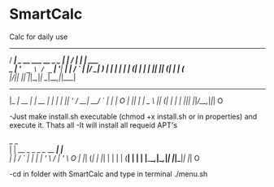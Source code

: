 # SmartCalc
Calc for daily use
  ____                       _    ____      _       
 / ___| _ __ ___   __ _ _ __| |_ / ___|__ _| | ___  
 \___ \| '_ ` _ \ / _` | '__| __| |   / _` | |/ __| 
  ___) | | | | | | (_| | |  | |_| |__| (_| | | (__  
 |____/|_| |_| |_|\__,_|_|   \__|\____\__,_|_|\___| 
						    

 ___           _        _ _ 
|_ _|_ __  ___| |_ __ _| | |
 | || '_ \/ __| __/ _` | | | O
 | || | | \__ \ || (_| | | |
|___|_| |_|___/\__\__,_|_|_| O
                            
-Just make install.sh executable (chmod +x install.sh or in properties) and execute it. Thats all
-It will install all requeid APT's

 _                           _     
| |    __ _ _   _ _ __   ___| |__  
| |   / _` | | | | '_ \ / __| '_ \  O
| |__| (_| | |_| | | | | (__| | | |
|_____\__,_|\__,_|_| |_|\___|_| |_| O

-cd in folder with SmartCalc and type in terminal ./menu.sh
                                   
